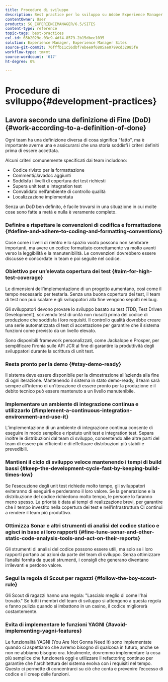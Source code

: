 ```yaml
---
title: Procedure di sviluppo
description: Best practice per lo sviluppo su Adobe Experience Manager.
contentOwner: User
products: SG_EXPERIENCEMANAGER/6.5/SITES
content-type: reference
topic-tags: best-practices
exl-id: 65b2029e-03c9-4df4-8579-2b15dbee1035
solution: Experience Manager, Experience Manager Sites
source-git-commit: 76fffb11c56dbf7ebee9f6805ae0799cd32985fe
workflow-type: tm+mt
source-wordcount: '617'
ht-degree: 0%

---
```


# Procedure di sviluppo{#development-practices}

## Lavora secondo una definizione di Fine (DoD) {#work-according-to-a-definition-of-done}

Ogni team ha una definizione diversa di cosa significa &quot;fatto&quot;, ma è importante averne una e assicurarsi che una storia soddisfi i criteri definiti prima di essere accettata.

Alcuni criteri comunemente specificati dai team includono:

* Codice rivisto per la formattazione
* Commenti/Javadoc aggiunti
* Soddisfa i livelli di copertura dei test richiesti
* Supera unit test e integration test
* Convalidato nell’ambiente di controllo qualità
* Localizzazione implementata

Senza un DoD ben definito, è facile trovarsi in una situazione in cui molte cose sono fatte a metà e nulla è veramente completo.

### Definire e rispettare le convenzioni di codifica e formattazione {#define-and-adhere-to-coding-and-formatting-conventions}

Cose come i livelli di rientro e lo spazio vuoto possono non sembrare importanti, ma avere un codice formattato correttamente va molto avanti verso la leggibilità e la manutenibilità. Le convenzioni dovrebbero essere discusse e concordate in team e poi seguite nel codice.

### Obiettivo per un’elevata copertura dei test  {#aim-for-high-test-coverage}

Le dimensioni dell’implementazione di un progetto aumentano, così come il tempo necessario per testarla. Senza una buona copertura dei test, il team di test non può scalare e gli sviluppatori alla fine vengono sepolti nei bug.

Gli sviluppatori devono provare lo sviluppo basato su test (TDD, Test Driven Development), scrivendo test di unità non riusciti prima del codice di produzione che soddisfa i loro requisiti. Il controllo qualità dovrebbe creare una serie automatizzata di test di accettazione per garantire che il sistema funzioni come previsto da un livello elevato.

Sono disponibili framework personalizzati, come Jackalope e Prosper, per semplificare l’ironia sulle API JCR al fine di garantire la produttività degli sviluppatori durante la scrittura di unit test.

### Resta pronto per la demo {#stay-demo-ready}

Il sistema deve essere disponibile per la dimostrazione all’azienda alla fine di ogni iterazione. Mantenendo il sistema in stato demo-ready, il team sarà sempre all&#39;interno di un&#39;iterazione di essere pronto per la produzione e il debito tecnico può essere mantenuto a un livello manutenibile.

### Implementare un ambiente di integrazione continua e utilizzarlo {#implement-a-continuous-integration-environment-and-use-it}

L’implementazione di un ambiente di integrazione continua consente di eseguire in modo semplice e ripetuto unit test e integration test. Separa inoltre le distribuzioni dal team di sviluppo, consentendo alle altre parti del team di essere più efficienti e di effettuare distribuzioni più stabili e prevedibili.

### Mantieni il ciclo di sviluppo veloce mantenendo i tempi di build bassi {#keep-the-development-cycle-fast-by-keeping-build-times-low}

Se l’esecuzione degli unit test richiede molto tempo, gli sviluppatori eviteranno di eseguirli e perderanno il loro valore. Se la generazione e la distribuzione del codice richiedono molto tempo, le persone lo faranno meno spesso. La priorità è data ai tempi di realizzazione brevi, per garantire che il tempo investito nella copertura dei test e nell’infrastruttura CI continui a rendere il team più produttivo.

### Ottimizza Sonar e altri strumenti di analisi del codice statico e agisci in base ai loro rapporti {#fine-tune-sonar-and-other-static-code-analysis-tools-and-act-on-their-reports}

Gli strumenti di analisi del codice possono essere utili, ma solo se i loro rapporti portano ad azioni da parte del team di sviluppo. Senza ottimizzare l’analisi fornita da questi strumenti, i consigli che generano diventano irrilevanti e perdono valore.

### Segui la regola di Scout per ragazzi {#follow-the-boy-scout-rule}

Gli Scout di ragazzi hanno una regola: &quot;Lascialo meglio di come l&#39;hai trovato.&quot; Se tutti i membri del team di sviluppo si attengono a questa regola e fanno pulizia quando si imbattono in un casino, il codice migliorerà costantemente.

### Evita di implementare le funzioni YAGNI {#avoid-implementing-yagni-features}

Le funzionalità YAGNI (You Are Not Gonna Need It) sono implementate quando ci aspettiamo che avremo bisogno di qualcosa in futuro, anche se non ne abbiamo bisogno ora. Idealmente, dovremmo implementare la cosa più semplice che funzionerà oggi e utilizzare il refactoring continuo per garantire che l&#39;architettura del sistema evolva con i requisiti nel tempo. Questo ci permette di concentrarci su ciò che conta e prevenire l’eccesso di codice e il creep delle funzioni.
